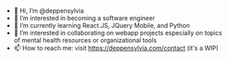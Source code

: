- 👋 Hi, I’m @deppensylvia
- 👀 I’m interested in becoming a software engineer
- 🌱 I’m currently learning React.JS, JQuery Mobile, and Python
- 💞️ I’m interested in collaborating on webapp projects especially on topics of mental health resources or organizational tools
- 📫 How to reach me: visit https://deppensylvia.com/contact (it's a WIP)

<!---
deppensylvia/deppensylvia is a ✨ special ✨ repository because its `README.md` (this file) appears on your GitHub profile.
You can click the Preview link to take a look at your changes.
--->
